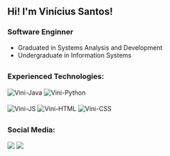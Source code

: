 ## Hi! I'm Vinícius Santos!

### Software Enginner

- Graduated in Systems Analysis and Development
- Undergraduate in Information Systems

<!-- ![GitHub Stats](https://github-readme-stats.vercel.app/api?username=vinisantoszx&show_icons=true&theme=blue_navy) -->
  
<!--  ##
  ### Estou aprendendo:
<div style="display: inline_block">
  
</div> -->

  ##
  ### Experienced Technologies:
<div style="display: inline_block">
  <!--<img align="center" alt="Vini-SQL" src="https://img.shields.io/badge/Kali Linux-000000?style=for-the-badge&logo=kali-linux&logoColor=white">
  <img align="center" alt="Vini-MariaDB" src="https://img.shields.io/badge/MariaDB-000000?style=for-the-badge&logo=mariadb&logoColor=white">-->
  <img align="center" alt="Vini-Java" src="https://img.shields.io/badge/Java-000000?style=for-the-badge&logo=openjdk&logoColor=white">
  <img align="center" alt="Vini-Python" src="https://img.shields.io/badge/Python-000000?style=for-the-badge&logo=python&logoColor=white"><br><br>
  <img align="center" alt="Vini-JS" src="https://img.shields.io/badge/JavaScript-000000?style=for-the-badge&logo=javascript&logoColor=white">
  <img align="center" alt="Vini-HTML" src="https://img.shields.io/badge/HTML5-000000?style=for-the-badge&logo=html5&logoColor=white">
  <img align="center" alt="Vini-CSS" src="https://img.shields.io/badge/CSS3-000000?style=for-the-badge&logo=css3&logoColor=white">
  <!--<img align="center" alt="Vini-Dart" src="https://img.shields.io/badge/Dart-000000?style=for-the-badge&logo=dart&logoColor=FFFFFF">
  <img align="center" alt="Vini-Flutter" src="https://img.shields.io/badge/Flutter-000000?style=for-the-badge&logo=flutter&logoColor=FFFFFF">-->
</div>

  ##
  ### Social Media:
<div>
  <a href="https://instagram.com/__viniciussantos_" target="_blank"><img src="https://img.shields.io/badge/-Instagram-000000?style=for-the-badge&logo=instagram&logoColor=white" target="_blank"></a>
  <!-- <a href="https://web.telegram.org/viniciussatos009" target="_blank"><img src="https://img.shields.io/badge/Telegram-000000?style=for-the-badge&logo=telegram&logoColor=white" target="_blank"></a> -->
  <a href="https://twitter.com/__viniciussanto" target="_blank"><img src="https://img.shields.io/badge/X-000000?style=for-the-badge&logo=x&logoColor=white" target=_blank"></a>
</div>
